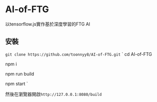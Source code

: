 # AI-of-FTG
以tensorflow.js實作基於深度學習的FTG AI

## 安裝
`
git clone https://github.com/toonnyy8/AI-of-FTG.git
`
`
cd AI-of-FTG

npm i

npm run build

npm start
`

然後在瀏覽器開啟`http://127.0.0.1:8080/build`
